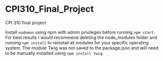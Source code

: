 # CPI310_Final_Project
CPI 310 final project

Install `nodemon` using npm with admin privileges before running `npm start`.
For best results I would recommend deleting the node_modules folder and running `npm install` to reinstall all modules for your specific operating system. The module Twig was not saved to the package.json and will need to be manually installed using `npm install twig`.
